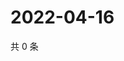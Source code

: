 # 2022-04-16

共 0 条

<!-- BEGIN WEIBO -->
<!-- 最后更新时间 Sat Apr 16 2022 21:22:01 GMT+0800 (China Standard Time) -->

<!-- END WEIBO -->
